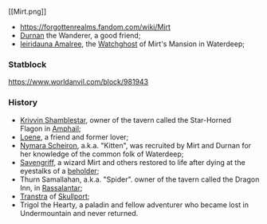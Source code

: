 [[Mirt.png]]
- https://forgottenrealms.fandom.com/wiki/Mirt
- [Durnan](https://forgottenrealms.fandom.com/wiki/Durnan "Durnan") the Wanderer, a good friend;
- [Ieiridauna Amalree](https://forgottenrealms.fandom.com/wiki/Ieiridauna_Amalree "Ieiridauna Amalree"), the [Watchghost](https://forgottenrealms.fandom.com/wiki/Watchghost "Watchghost") of Mirt's Mansion in Waterdeep;

### Statblock
https://www.worldanvil.com/block/981943


### History
- [Krivvin Shamblestar](https://forgottenrealms.fandom.com/wiki/Krivvin_Shamblestar "Krivvin Shamblestar"), owner of the tavern called the Star-Horned Flagon in [Amphail](https://forgottenrealms.fandom.com/wiki/Amphail_(village) "Amphail (village)");
- [Loene](https://forgottenrealms.fandom.com/wiki/Loene "Loene"), a friend and former lover;
- [Nymara Scheiron](https://forgottenrealms.fandom.com/wiki/Nymara_Scheiron "Nymara Scheiron"), a.k.a. "Kitten", was recruited by Mirt and Durnan for her knowledge of the common folk of Waterdeep;
- [Savengriff](https://forgottenrealms.fandom.com/wiki/Savengriff "Savengriff"), a wizard Mirt and others restored to life after dying at the eyestalks of a [beholder](https://forgottenrealms.fandom.com/wiki/Beholder "Beholder");
- Thurn Samallahan, a.k.a. "Spider". owner of the tavern called the Dragon Inn, in [Rassalantar](https://forgottenrealms.fandom.com/wiki/Rassalantar "Rassalantar");
- [Transtra](https://forgottenrealms.fandom.com/wiki/Transtra "Transtra") of [Skullport](https://forgottenrealms.fandom.com/wiki/Skullport "Skullport");
- Trigol the Hearty, a paladin and fellow adventurer who became lost in Undermountain and never returned.